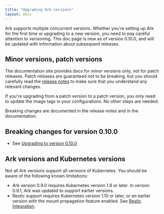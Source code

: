 ```yaml
---
title: "Upgrading Ark versions"
layout: docs
---
```


Ark supports multiple concurrent versions. Whether you're setting up Ark for the first time or upgrading to a new version, you need to pay careful attention to versioning. This doc page is new as of version 0.10.0, and will be updated with information about subsequent releases.

## Minor versions, patch versions

The documentation site provides docs for minor versions only, not for patch releases. Patch releases are guaranteed not to be breaking, but you should carefully read the [release notes][1] to make sure that you understand any relevant changes.

If you're upgrading from a patch version to a patch version, you only need to update the image tags in your configurations. No other steps are needed.

Breaking changes are documented in the release notes and in the documentation.

## Breaking changes for version 0.10.0

- See [Upgrading to version 0.10.0][2]

## Ark versions and Kubernetes versions

Not all Ark versions support all versions of Kubernetes. You should be aware of the following known limitations:

- Ark version 0.9.0 requires Kubernetes version 1.8 or later. In version 0.9.1, Ark was updated to support earlier versions.
- Restic support requires Kubernetes version 1.10 or later, or an earlier version with the mount propagation feature enabled. See [Restic Integration][3].

[1]: https://github.com/heptio/ark/releases
[2]: upgrading-to-v0.10.md
[3]: restic.md
